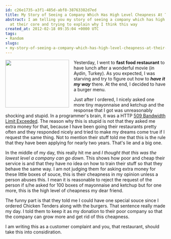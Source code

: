 ```yaml
---
id: c26e1735-a3f1-485d-abf8-38763382d7ed
title: My Story of Seeing a Company Which Has High Level Cheapness At Their Core
abstract: I am telling you my story of seeing a company which has high level cheapness
  at their core and trying to explain why I think this way
created_at: 2012-02-18 09:35:04 +0000 UTC
tags:
- Random
slugs:
- my-story-of-seeing-a-company-which-has-high-level-cheapness-at-their-core
---
```


<p><img src="http://www.tugberkugurlu.com/Content/Images/UploadedByAuthors/dscn4243-400x300.jpg" width="200" height="150" style="float: left; margin: 0 15px 15px 0;" />Yesterday, I went to <strong>fast food restaurant</strong> to have lunch after a wonderful movie (in Aydin, Turkey). As you expected, I was starving and try to figure out how to <strong><em>have it my way</em></strong> there. At the end, I decided to have a burger menu.</p>
<p>Just after I ordered, I nicely asked one more tiny&nbsp;<span>mayonnaise and ketchup and the response that I got was unreasonably shocking and stupid. In a programmer's brain, it was a HTTP&nbsp;<a href="http://en.wikipedia.org/wiki/List_of_HTTP_status_codes#509" title="http://en.wikipedia.org/wiki/List_of_HTTP_status_codes#509" target="_blank">509 Bandwidth Limit Exceeded</a>. The reason why this is stupid is not that they asked me extra money for that, because I have been going their restaurants pretty often and they responded nicely and tried to make my dreams come true if I request the same thing. Not to mention their stuff told me that this is the rule that they have been applying for nearly two years. That's lie and a big one.</span></p>
<p><span>In the middle of my day, t</span>his really hit me and<em> I thought that this was the lowest level a company can go down</em>. This shows how poor and cheap their service is and that they have no idea on how to train their stuff so that they behave the same way. I am not judging them for asking extra money for these little boxes of souce, this is their cheapness in my opinion unless a person abuses this. I mean it is reasonable to reject the request of the person if s/he asked for 100 boxes of&nbsp;mayonnaise and ketchup but for one more, this is the high level of cheapness my dear friend.</p>
<p><span>The funny part is that they told me I could have one special souce since I ordered Chicken Tenders along with the burgers. That sentence really made my day. I told them to keep it as my donation to their poor company so that the company can grow more and get rid of this cheapness.</span></p>
<p><span>I am writing this as a customer complaint and you, that restaurant, should take this into considiration.</span></p>